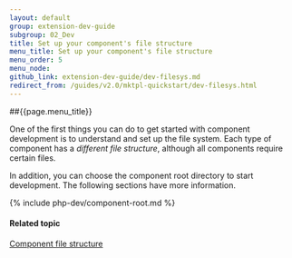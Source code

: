 ```yaml
---
layout: default
group: extension-dev-guide
subgroup: 02_Dev
title: Set up your component's file structure
menu_title: Set up your component's file structure
menu_order: 5
menu_node: 
github_link: extension-dev-guide/dev-filesys.md
redirect_from: /guides/v2.0/mktpl-quickstart/dev-filesys.html
---
```


##{{page.menu_title}}

One of the first things you can do to get started with component development is to understand and set up the file system. Each type of component has a *different file structure*, although all components require certain files.

In addition, you can choose the component root directory to start development. The following sections have more information.

{% include php-dev/component-root.md %}

#### Related topic
<a href="{{ site.gdeurl }}extension-dev-guide/module-file-structure.html">Component file structure</a>